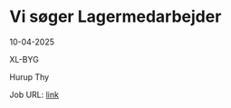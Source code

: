 # Vi søger Lagermedarbejder
10-04-2025

XL-BYG

Hurup Thy

Job URL: [link](https://app.elvium.com/da/positions/30137/job_posting?referer_host=www.jobindex.dk)


